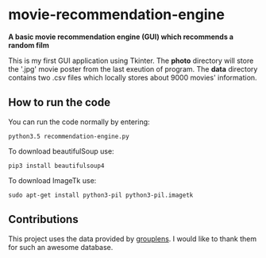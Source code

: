 # movie-recommendation-engine
**A basic movie recommendation engine (GUI) which recommends a random film**

This is my first GUI application using Tkinter. The **photo** directory will store the '.jpg'
movie poster from the last exeution of program.
The **data** directory contains two .csv files which locally stores about 9000 movies'
information.

## How to run the code
You can run the code normally by entering:
```
python3.5 recommendation-engine.py
```

To download beautifulSoup use:
```
pip3 install beautifulsoup4
```

To download ImageTk use:
```
sudo apt-get install python3-pil python3-pil.imagetk
```

## Contributions
This project uses the data provided by [grouplens](https://grouplens.org/datasets/movielens/).
I would like to thank them for such an awesome database.

